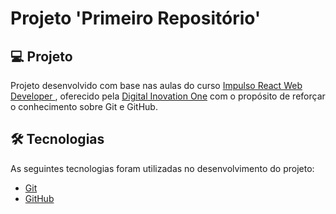 # Projeto 'Primeiro Repositório'


## 💻 Projeto

Projeto desenvolvido com base nas aulas do curso [Impulso React Web Developer
][course], oferecido pela [Digital Inovation One][author] com o propósito de reforçar o conhecimento sobre Git e GitHub.
 

## 🛠 Tecnologias

As seguintes tecnologias foram utilizadas no desenvolvimento do projeto:

- [Git][Git]
- [GitHub][GitHub]

[course]: https://web.digitalinnovation.one/track/impulso-react-web-developer?tab=path
[author]: https://digitalinnovation.one/
[Git]: https://git-scm.com/
[GitHub]: https://github.com/

